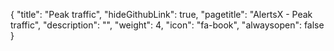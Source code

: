 {
  "title": "Peak traffic",
  "hideGithubLink": true,
	"pagetitle": "AlertsX - Peak traffic",
  "description": "",
  "weight": 4,
  "icon": "fa-book",
  "alwaysopen": false
}